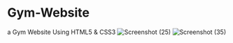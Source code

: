 
# Gym-Website
a Gym Website Using HTML5 & CSS3
![Screenshot (25)](https://user-images.githubusercontent.com/85245046/127166154-68fabe6f-674c-4ece-8d93-61a7761d1e50.png)
![Screenshot (35)](https://user-images.githubusercontent.com/85245046/127539475-1e597201-c85e-4374-8520-4042254736ac.png)
